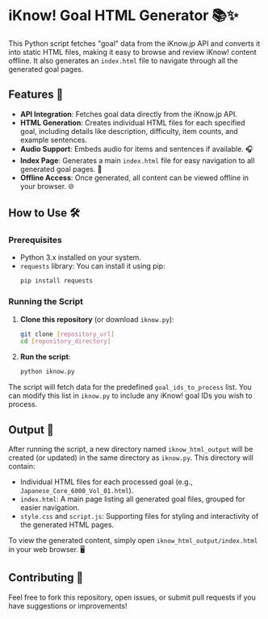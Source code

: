 # iKnow! Goal HTML Generator 📚✨

This Python script fetches "goal" data from the iKnow.jp API and converts it into static HTML files, making it easy to browse and review iKnow! content offline. It also generates an `index.html` file to navigate through all the generated goal pages.

## Features 🚀

*   **API Integration**: Fetches goal data directly from the iKnow.jp API.
*   **HTML Generation**: Creates individual HTML files for each specified goal, including details like description, difficulty, item counts, and example sentences.
*   **Audio Support**: Embeds audio for items and sentences if available. 🎧
*   **Index Page**: Generates a main `index.html` file for easy navigation to all generated goal pages. 📖
*   **Offline Access**: Once generated, all content can be viewed offline in your browser. 🌐

## How to Use 🛠️

### Prerequisites

*   Python 3.x installed on your system.
*   `requests` library: You can install it using pip:
    ```bash
    pip install requests
    ```

### Running the Script

1.  **Clone this repository** (or download `iknow.py`):
    ```bash
    git clone [repository_url]
    cd [repository_directory]
    ```
2.  **Run the script**:
    ```bash
    python iknow.py
    ```

The script will fetch data for the predefined `goal_ids_to_process` list. You can modify this list in `iknow.py` to include any iKnow! goal IDs you wish to process.

## Output 📁

After running the script, a new directory named `iknow_html_output` will be created (or updated) in the same directory as `iknow.py`. This directory will contain:

*   Individual HTML files for each processed goal (e.g., `Japanese_Core_6000_Vol_01.html`).
*   `index.html`: A main page listing all generated goal files, grouped for easier navigation.
*   `style.css` and `script.js`: Supporting files for styling and interactivity of the generated HTML pages.

To view the generated content, simply open `iknow_html_output/index.html` in your web browser. 🖥️

## Contributing 🤝

Feel free to fork this repository, open issues, or submit pull requests if you have suggestions or improvements!
